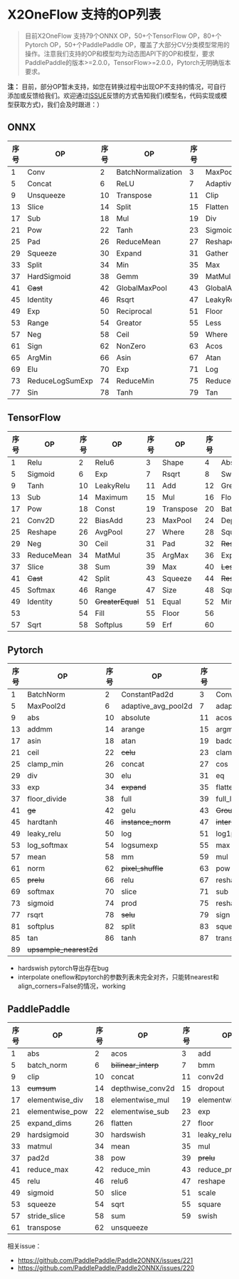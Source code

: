 # X2OneFlow 支持的OP列表

> 目前X2OneFlow 支持79个ONNX OP，50+个TensorFlow OP，80+个Pytorch OP，50+个PaddlePaddle OP，覆盖了大部分CV分类模型常用的操作。注意我们支持的OP和模型均为动态图API下的OP和模型，要求PaddlePaddle的版本>=2.0.0，TensorFlow>=2.0.0，Pytorch无明确版本要求。

**注：** 目前，部分OP暂未支持，如您在转换过程中出现OP不支持的情况，可自行添加或反馈给我们。欢迎通过[ISSUE](https://github.com/Oneflow-Inc/oneflow_convert_tools/issues/new)反馈的方式告知我们(模型名，代码实现或模型获取方式)，我们会及时跟进：）



## ONNX

| 序号 | OP | 序号 | OP | 序号 | OP | 序号 | OP |
|------|------|------|------|------|------|------|------|
| 1  | Conv      | 2 |BatchNormalization| 3  |    MaxPool    | 4 | AveragePool|
| 5  | Concat    | 6 |   ReLU           | 7  |AdaptiveMaxPool| 8 | Softmax    |
| 9  | Unsqueeze | 10 | Transpose       | 11 | Clip          | 12 | Gather    |
| 13 | Slice     | 14 | Split           | 15 | Flatten       | 16 | Add       |
| 17 | Sub       | 18 | Mul             | 19 | Div           | 20 |Sqrt       |
| 21 |Pow        | 22 | Tanh            | 23 | Sigmoid       | 24 | Cast      |
| 25 | Pad       | 26 | ReduceMean      | 27 | Reshape       | 28 | AdaptiveAvgPool|
|29 | Squeeze    | 30 | Expand          | 31 | Gather        | 32 | Slice   |
|33 | Split      | 34 | Min             | 35 | Max           | 36 | Constant |
|37 | HardSigmoid| 38 | Gemm            | 39 | MatMul        | 40 | Erf      |
|41 | ~~Cast~~   | 42 | GlobalMaxPool   | 43 | GlobalAveragePool |44|ReduceMax|
|45 | Identity   | 46 | Rsqrt           | 47 | LeakyRelu     | 48 | Abs       |
|49 | Exp        | 50 | Reciprocal      | 51 | Floor         | 52 | ArgMax    |
|53 | Range      | 54 | Greator         | 55 | Less          | 56 | Softplus  |
|57 | Neg        | 58 | Ceil            | 59 | Where         | 60 | Equal     |
|61 | Sign       | 62 | NonZero         | 63 | Acos          | 64 | Acosh     |
|65 | ArgMin     | 66 | Asin            | 67 | Atan          | 68 | Cos       |
|69 | Elu        | 70 | Exp             | 71 | Log           | 72 | LogSoftmax|
|73 |ReduceLogSumExp|74| ReduceMin      | 75 | ReduceProd    | 76 | Round     |
|77 | Sin        | 78 | Tanh            | 79 |Tan            |


## TensorFlow


| 序号 | OP | 序号 | OP | 序号 | OP | 序号 | OP |
|------|------|------|------|------|------|------|------|
| 1  | Relu             | 2  | Relu6          | 3  | Shape          | 4  | Abs                   |
| 5  | Sigmoid          | 6  | Exp            | 7  | Rsqrt          | 8  | Swish                 |
| 9  | Tanh             | 10 | LeakyRelu      | 11 | Add            | 12 | Greater               |
| 13 | Sub              | 14 | Maximum        | 15 | Mul            | 16 | FloorDiv              |
| 17 | Pow              | 18 | Const          | 19 | Transpose      | 20 | BatchNormalization    |
| 21 | Conv2D           | 22 | BiasAdd        | 23 | MaxPool        | 24 | DepthwiseConv2D       |
| 25 | Reshape          | 26 | AvgPool        | 27 | Where          | 28 | SquaredDifference     |
| 29 | Neg              | 30 | Ceil           | 31 | Pad            | 32 | ~~ResizeBilinear~~    |
| 33 | ReduceMean       | 34 | MatMul         | 35 | ArgMax         | 36 | ExpandDims            |
| 37 | Slice            | 38 | Sum            | 39 | Max            | 40 | ~~LessEqual~~         |
| 41 | ~~Cast~~         | 42 | Split          | 43 | Squeeze        | 44 | ~~ResizeNearestNeighbor~~ |
| 45 | Softmax          | 46 | Range          | 47 | Size           | 48 |  Sqrt                   |
| 49 | Identity         | 50 |~~GreaterEqual~~| 51 | Equal          | 52 | Minimum               |
| 53 |                  | 54 | Fill           | 55 | Floor          | 56 |                       |
| 57 | Sqrt             | 58 | Softplus       | 59 | Erf            | 60 |                       |



## Pytorch

| 序号 | OP | 序号 | OP | 序号 | OP | 序号 | OP |
|------|------|------|------|------|------|------|------|
| 1 | BatchNorm | 2 |  ConstantPad2d       | 3 | Conv2D              | 4 | Dropout   |
| 5 | MaxPool2d | 6 |  adaptive_avg_pool2d | 7 | adaptive_max_pool2d | 8 | AvgPool2d |
| 9 | abs       | 10|  absolute            | 11| acos                | 12 | add      |
| 13| addmm     | 14|  arange              | 15| argmax              | 16 | argmin   |
| 17| asin      | 18|  atan                | 19| baddbmm             | 20 | cat      |
| 21| ceil      | 22|  ~~celu~~            | 23| clamp               | 24 | clamp_max|
| 25| clamp_min | 26| concat               | 27| cos                 | 28 | ~~cumsum~~|
| 29| div       | 30| elu                  | 31| eq                  | 32 | erf      |
| 33| exp       | 34| ~~expand~~           | 35| flatten             | 36 | floor    |
| 37|floor_divide|38| full                 | 39| full_like           | 40 | gather   |
| 41| ~~ge~~    | 42| gelu                 | 43| ~~GroupNorm~~       | 44 |~~hardswish~~|
| 45| hardtanh  | 46| ~~instance_norm~~    | 47| ~~interpolate~~     | 48 | ~~layer_norm~~|
| 49| leaky_relu| 50| log                  | 51| log1p               | 52 | log2     |
| 53| log_softmax|54| logsumexp            | 55|  max                | 56 | min      |
| 57| mean      |58 | mm                   | 59| mul                 | 60 | neg      |
| 61| norm      | 62| ~~pixel_shuffle~~    | 63| pow                 | 64 | permute  |
| 65| ~~prelu~~ | 66| relu                 | 67| reshape             | 68 | relu6    |
| 69| softmax   | 70| slice                | 71| sub                 | 72 | sqrt     |
| 73| sigmoid   | 74| prod                 | 75| reshape_as          | 76 | round    |
| 77| rsqrt     | 78| ~~selu~~             | 79| sign                | 80 | sin      |
| 81| softplus  | 82| split                | 83| squeeze             | 84 | sum      |
| 85| tan       | 86| tanh                 | 87 | transpose          | 88 | unsqueeze|
| 89| ~~upsample_nearest2d~~ |

- hardswish pytorch导出存在bug
- interpolate oneflow和pytorch的参数列表未完全对齐，只能转nearest和align_corners=False的情况，working


## PaddlePaddle

| 序号 | OP | 序号 | OP | 序号 | OP | 序号 | OP |
|------|------|------|------|------|------|------|------|
| 1 | abs       | 2 |  acos              | 3 | add       | 4 |  argmax    |
| 5 | batch_norm| 6 | ~~bilinear_interp~~| 7 | bmm       | 8 |  ~~cast~~  |
| 9 | clip      | 10| concat             | 11| conv2d    | 12| ~~conv2d_transpose~~|
| 13| ~~cumsum~~| 14| depthwise_conv2d   | 15| dropout   | 16| elementwise_add|
| 17| elementwise_div| 18| elementwise_mul | 19| elementwise_min | 20| elementwise_max|
| 21| elementwise_pow| 22| elementwise_sub | 23| exp     | 24| expand_as  |
| 25| expand_dims|26| flatten            | 27| floor     | 28| gather     |
| 29| hardsigmoid|30| hardswish          | 31| leaky_relu| 32| log        |
| 33| matmul    | 34|    mean            | 35| mul       | 36| ~~nearest_interp~~|
| 37| pad2d     | 38| pow                | 39| ~~prelu~~ | 40| reduce_mean|
| 41| reduce_max| 42| reduce_min         | 43| reduce_prod|44| reduce_sum |
| 45| relu      | 46| relu6              | 47| reshape   | 48| softmax    |
| 49| sigmoid   | 50| slice              | 51| scale     | 52| ~~split~   |
| 53| squeeze   | 54| sqrt               | 55| square    | 56| stack      |
| 57| stride_slice|58| sum               | 59| swish     | 60| tanh       |
| 61| transpose | 62| unsqueeze| 


相关issue：

- https://github.com/PaddlePaddle/Paddle2ONNX/issues/221
- https://github.com/PaddlePaddle/Paddle2ONNX/issues/220
